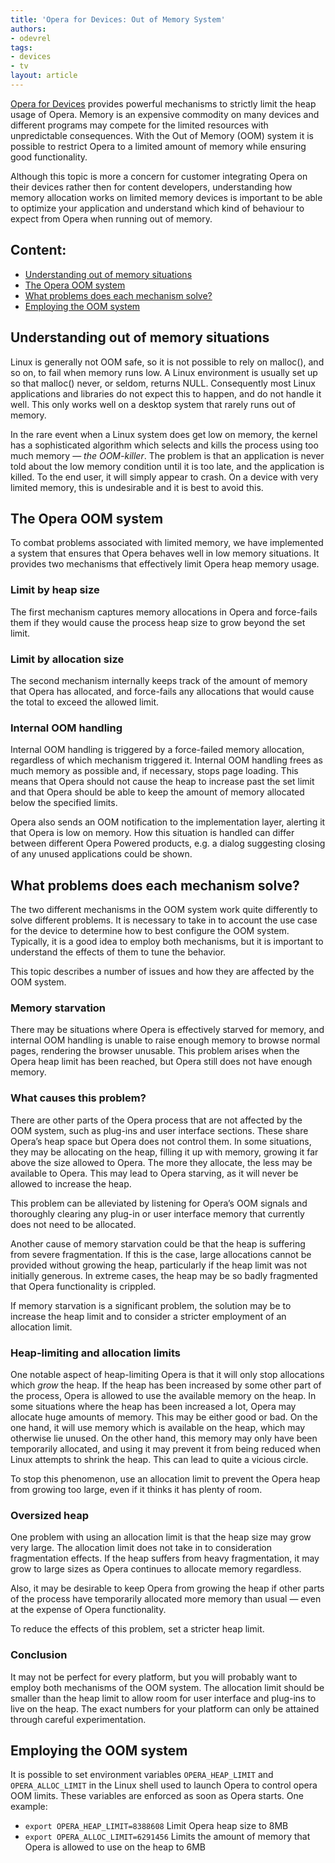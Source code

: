 ```yaml
---
title: 'Opera for Devices: Out of Memory System'
authors:
- odevrel
tags:
- devices
- tv
layout: article
---
```


[Opera for Devices][1] provides powerful mechanisms to strictly limit the heap usage of Opera. Memory is an expensive commodity on many devices and different programs may compete for the limited resources with unpredictable consequences. With the Out of Memory (OOM) system it is possible to restrict Opera to a limited amount of memory while ensuring good functionality.

[1]: http://www.opera.com/business/devices/

Although this topic is more a concern for customer integrating Opera on their devices rather then for content developers, understanding how memory allocation works on limited memory devices is important to be able to optimize your application and understand which kind of behaviour to expect from Opera when running out of memory.

## Content:

- [Understanding out of memory situations](#understanding)
- [The Opera OOM system](#system)
- [What problems does each mechanism solve?](#problems)
- [Employing the OOM system](#employing)

## Understanding out of memory situations

Linux is generally not OOM safe, so it is not possible to rely on malloc(), and so on, to fail when memory runs low. A Linux environment is usually set up so that malloc() never, or seldom, returns NULL. Consequently most Linux applications and libraries do not expect this to happen, and do not handle it well. This only works well on a desktop system that rarely runs out of memory.

In the rare event when a Linux system does get low on memory, the kernel has a sophisticated algorithm which selects and kills the process using too much memory — _the OOM-killer_. The problem is that an application is never told about the low memory condition until it is too late, and the application is killed. To the end user, it will simply appear to crash. On a device with very limited memory, this is undesirable and it is best to avoid this.

## The Opera OOM system

To combat problems associated with limited memory, we have implemented a system that ensures that Opera behaves well in low memory situations. It provides two mechanisms that effectively limit Opera heap memory usage.

### Limit by heap size

The first mechanism captures memory allocations in Opera and force-fails them if they would cause the process heap size to grow beyond the set limit.

### Limit by allocation size

The second mechanism internally keeps track of the amount of memory that Opera has allocated, and force-fails any allocations that would cause the total to exceed the allowed limit.

### Internal OOM handling

Internal OOM handling is triggered by a force-failed memory allocation, regardless of which mechanism triggered it. Internal OOM handling frees as much memory as possible and, if necessary, stops page loading. This means that Opera should not cause the heap to increase past the set limit and that Opera should be able to keep the amount of memory allocated below the specified limits.

Opera also sends an OOM notification to the implementation layer, alerting it that Opera is low on memory. How this situation is handled can differ between different Opera Powered products, e.g. a dialog suggesting closing of any unused applications could be shown.

## What problems does each mechanism solve?

The two different mechanisms in the OOM system work quite differently to solve different problems. It is necessary to take in to account the use case for the device to determine how to best configure the OOM system. Typically, it is a good idea to employ both mechanisms, but it is important to understand the effects of them to tune the behavior.

This topic describes a number of issues and how they are affected by the OOM system.

### Memory starvation

There may be situations where Opera is effectively starved for memory, and internal OOM handling is unable to raise enough memory to browse normal pages, rendering the browser unusable. This problem arises when the Opera heap limit has been reached, but Opera still does not have enough memory.

### What causes this problem?

There are other parts of the Opera process that are not affected by the OOM system, such as plug-ins and user interface sections. These share Opera’s heap space but Opera does not control them. In some situations, they may be allocating on the heap, filling it up with memory, growing it far above the size allowed to Opera. The more they allocate, the less may be available to Opera. This may lead to Opera starving, as it will never be allowed to increase the heap.

This problem can be alleviated by listening for Opera’s OOM signals and thoroughly clearing any plug-in or user interface memory that currently does not need to be allocated.

Another cause of memory starvation could be that the heap is suffering from severe fragmentation. If this is the case, large allocations cannot be provided without growing the heap, particularly if the heap limit was not initially generous. In extreme cases, the heap may be so badly fragmented that Opera functionality is crippled.

If memory starvation is a significant problem, the solution may be to increase the heap limit and to consider a stricter employment of an allocation limit.

### Heap-limiting and allocation limits

One notable aspect of heap-limiting Opera is that it will only stop allocations which _grow_ the heap. If the heap has been increased by some other part of the process, Opera is allowed to use the available memory on the heap. In some situations where the heap has been increased a lot, Opera may allocate huge amounts of memory. This may be either good or bad. On the one hand, it will use memory which is available on the heap, which may otherwise lie unused. On the other hand, this memory may only have been temporarily allocated, and using it may prevent it from being reduced when Linux attempts to shrink the heap. This can lead to quite a vicious circle.

To stop this phenomenon, use an allocation limit to prevent the Opera heap from growing too large, even if it thinks it has plenty of room.

### Oversized heap

One problem with using an allocation limit is that the heap size may grow very large. The allocation limit does not take in to consideration fragmentation effects. If the heap suffers from heavy fragmentation, it may grow to large sizes as Opera continues to allocate memory regardless.

Also, it may be desirable to keep Opera from growing the heap if other parts of the process have temporarily allocated more memory than usual — even at the expense of Opera functionality.

To reduce the effects of this problem, set a stricter heap limit.

### Conclusion

It may not be perfect for every platform, but you will probably want to employ both mechanisms of the OOM system. The allocation limit should be smaller than the heap limit to allow room for user interface and plug-ins to live on the heap. The exact numbers for your platform can only be attained through careful experimentation.

## Employing the OOM system

It is possible to set environment variables `OPERA_HEAP_LIMIT` and `OPERA_ALLOC_LIMIT` in the Linux shell used to launch Opera to control opera OOM limits. These variables are enforced as soon as Opera starts. One example:

- `export OPERA_HEAP_LIMIT=8388608` Limit Opera heap size to 8MB
- `export OPERA_ALLOC_LIMIT=6291456` Limits the amount of memory that Opera is allowed to use on the heap to 6MB